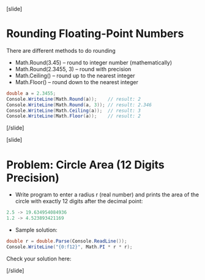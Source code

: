 [slide]
# Rounding Floating-Point Numbers
There are different methods to do rounding
- Math.Round(3.45) – round to integer number (mathematically)
- Math.Round(2.3455, 3) – round with precision
- Math.Ceiling() – round up to the nearest integer
- Math.Floor() – round down to the nearest integer

```csharp
double a = 2.3455;
Console.WriteLine(Math.Round(a));    // result: 2
Console.WriteLine(Math.Round(a, 3)); // result: 2.346
Console.WriteLine(Math.Ceiling(a));  // result: 3
Console.WriteLine(Math.Floor(a));    // result: 2
```

[/slide]

[slide]
# Problem: Circle Area (12 Digits Precision)
- Write program to enter a radius r (real number) and prints the area of the circle with exactly 12 digits after the decimal point:
```csharp
2.5 -> 19.634954084936
1.2 -> 4.523893421169
```

- Sample solution:
```csharp
double r = double.Parse(Console.ReadLine());
Console.WriteLine("{0:f12}", Math.PI * r * r);

```

Check your solution here: 


[/slide]